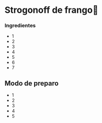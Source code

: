 # Strogonoff de frango:chicken:

 ### Ingredientes

- 1
- 2
- 3
- 4
- 5
- 6
- 7

## Modo de preparo

- 1
- 2
- 3
- 4
- 5



